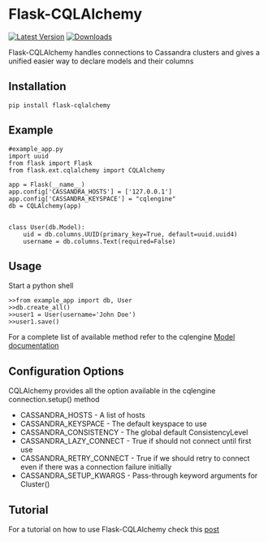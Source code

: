 # Flask-CQLAlchemy

[![Latest Version](https://img.shields.io/pypi/v/flask-cqlalchemy.svg)](https://pypi.python.org/pypi/Flask-CQLAlchemy)
[![Downloads](https://img.shields.io/pypi/dm/flask-cqlalchemy.svg)](https://pypi.python.org/pypi/Flask-CQLAlchemy)



Flask-CQLAlchemy handles connections to Cassandra clusters
and gives a unified easier way to declare models and their
columns

## Installation
```
pip install flask-cqlalchemy
```

## Example
```
#example_app.py
import uuid
from flask import Flask
from flask.ext.cqlalchemy import CQLAlchemy

app = Flask(__name__)
app.config['CASSANDRA_HOSTS'] = ['127.0.0.1']
app.config['CASSANDRA_KEYSPACE'] = "cqlengine"
db = CQLAlchemy(app)


class User(db.Model):
    uid = db.columns.UUID(primary_key=True, default=uuid.uuid4)
    username = db.columns.Text(required=False)
```

## Usage
Start a python shell
```
>>from example_app import db, User
>>db.create_all()
>>user1 = User(username='John Doe')
>>user1.save()
```
For a complete list of available method refer to the cqlengine [Model documentation](http://datastax.github.io/python-driver/api/cassandra/cqlengine/models.html)

## Configuration Options
CQLAlchemy provides all the option available in the cqlengine connection.setup() method

* CASSANDRA_HOSTS - A list of hosts
* CASSANDRA_KEYSPACE - The default keyspace to use
* CASSANDRA_CONSISTENCY - The global default ConsistencyLevel
* CASSANDRA_LAZY_CONNECT - True if should not connect until first use
* CASSANDRA_RETRY_CONNECT - True if we should retry to connect even if there was a connection failure initially
* CASSANDRA_SETUP_KWARGS - Pass-through keyword arguments for Cluster()

## Tutorial
For a tutorial on how to use Flask-CQLAlchemy check this [post](http://thegeorgeous.com/2015/06/17/creating-a-tumblelog-with-flask-and-flask-cqlalchemy-I.html)
